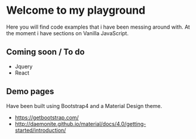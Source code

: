 # Welcome to my playground

Here you will find code examples that i have been messing around with. At the moment i have sections on Vanilla JavaScript.

## Coming soon / To do
- Jquery
- React

## Demo pages

Have been built using Bootstrap4 and a Material Design theme.
- https://getbootstrap.com/
- http://daemonite.github.io/material/docs/4.0/getting-started/introduction/
